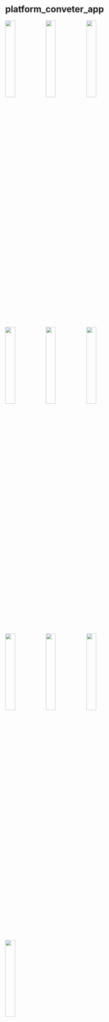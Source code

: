 # platform_conveter_app

<img src= "https://github.com/user-attachments/assets/b3e46dd6-200a-4a51-89de-32e5172bea5f" height=25% width=25%>
<img src= "https://github.com/user-attachments/assets/63ed08f5-9347-4a7a-99fc-af0a5ca9cf17"height=25% width=25%>
<img src= "https://github.com/user-attachments/assets/9daac90a-2d81-4312-b60a-03671039e4a1"height=25% width=25%>
<img src= "https://github.com/user-attachments/assets/2b1ae7ce-9669-44bf-b5cd-0a88e34d31d1"height=25% width=25%>
<img src= "https://github.com/user-attachments/assets/57139ad2-1700-4212-92d0-ab0ad54516ea"height=25% width=25%>
<img src= "https://github.com/user-attachments/assets/2f6e11b1-58e3-42a8-83c4-581b3f4a9dfb"height=25% width=25%>
<img src= "https://github.com/user-attachments/assets/35074f71-c550-440c-8b95-0b78deb95287"height=25% width=25%>
<img src= "https://github.com/user-attachments/assets/7f5cda00-014e-4c92-9c38-e286a8519e06"height=25% width=25%>
<img src= "https://github.com/user-attachments/assets/c7be542d-598d-4899-9f62-eafde33305d6"height=25% width=25%>
<img src= "https://github.com/user-attachments/assets/3898ec23-efff-4f9e-9889-6b3dc5d88673"height=25% width=25%>


# platform converter :
Creating a platform converter app using Flutter with a Cupertino design and database integration is a great way to ensure a native iOS feel while maintaining cross-platform functionality. Here's how to do it step by step:
Set Up Flutter Environment Make sure you have Flutter installed and set up. Create a new Flutter project:
Add Dependencies Update your pubspec.yaml file to include the necessary dependencies for SQLite:
yaml
Copy code
dependencies:
  flutter:
    sdk: flutter
  cupertino_icons: ^1.0.2
  sqflite: ^2.0.0+3
  path: ^1.8.0
Create the UI with Cupertino Widgets Use Cupertino widgets to build the user interface. Here's a simple implementation of the main screen:
Copy code
import 'package:flutter/cupertino.dart';
import 'package:flutter/material.dart';

void main() {
  runApp(MyApp());
}

class MyApp extends StatelessWidget {
  @override
  Widget build(BuildContext context) {
    return CupertinoApp(
      title: 'Platform Converter',
      home: ConverterScreen(),
    );
  }
}
Implement Database Logic Set up SQLite to store conversion history or user preferences. Here’s a basic example of how to implement the database helper:
Copy code
import 'package:sqflite/sqflite.dart';
import 'package:path/path.dart';

class DatabaseHelper {
  static final DatabaseHelper _instance = DatabaseHelper._internal();
  factory DatabaseHelper() => _instance;
  DatabaseHelper._internal();

  Database? _database;

  Future<Database> get database async {
    if (_database != null) return _database!;
    _database = await _initDB();
    return _database!;
  }

  Future<Database> _initDB() async {
    String path = join(await getDatabasesPath(), 'converter.db');
    return await openDatabase(path, version: 1, onCreate: (db, version) {
      return db.execute(
        "CREATE TABLE conversions(id INTEGER PRIMARY KEY, value REAL, unit TEXT)",
      );
    });
  }

  Future<void> insertConversion(double value, String unit) async {
    final db = await database;
    await db.insert('conversions', {'value': value, 'unit': unit});
  }

  Future<List<Map<String, dynamic>>> getConversions() async {
    final db = await database;
    return await db.query('conversions');
  }
}



